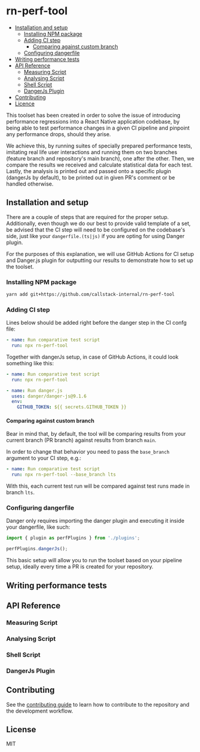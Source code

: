 # rn-perf-tool

- [Installation and setup](#Installation-and-setup)
  * [Installing NPM package](#Installing-NPM-package)
  * [Adding CI step](#Adding-CI-step)
    + [Comparing against custom branch](#Comparing-against-custom-branch)
  * [Configuring dangerfile](#Configuring-dangerfile)
- [Writing performance tests](#writing-performance-tests)
- [API Reference](#API-reference)
  * [Measuring Script](#Measuring-Script)
  * [Analysing Script](#Analysing-Script)
  * [Shell Script](#Shell-Script)
  * [DangerJs Plugin](#DangerJs-Plugin)
- [Contributing](#Contributing)
- [Licence](#Licence)

This toolset has been created in order to solve the issue of introducing performance regressions into a
React Native application codebase, by being able to test performance changes in a given CI pipeline
and pinpoint any performance drops, should they arise.

We achieve this, by running suites of specially prepared performance tests, imitating real life user interactions and
running them on two branches (feature branch and repository's main branch), one after the other. Then, we compare
the results we received and calculate statistical data for each test. Lastly, the analysis is printed out and passed
onto a specific plugin (dangerJs by default), to be printed out in given PR's comment or be handled otherwise.

## Installation and setup
There are a couple of steps that are required for the proper setup. Additionally, even though we do our best
to provide valid template of a set, be advised that the CI step will need to be configured on the codebase's side,
just like your `dangerfile.(ts|js)` if you are opting for using Danger plugin.

For the purposes of this explanation, we will use GitHub Actions for CI setup and Danger.js plugin for outputting
our results to demonstrate how to set up the toolset.

### Installing NPM package
```sh
yarn add git+https://github.com/callstack-internal/rn-perf-tool
```

### Adding CI step
Lines below should be added right before the danger step in the CI confg file:

```yaml
- name: Run comparative test script
  run: npx rn-perf-tool
```

Together with dangerJs setup, in case of GitHub Actions, it could look something like this:

```yaml
- name: Run comparative test script
  run: npx rn-perf-tool

- name: Run danger.js
  uses: danger/danger-js@9.1.6
  env:
    GITHUB_TOKEN: ${{ secrets.GITHUB_TOKEN }}
```

#### Comparing against custom branch

Bear in mind that, by default, the tool will be comparing results from your current branch (PR branch)
against results from branch `main`.

In order to change that behavior you need to pass the `base_branch` argument to your CI step, e.g.:

```yaml
- name: Run comparative test script
  run: npx rn-perf-tool --base_branch lts
```

With this, each current test run will be compared against test runs made in branch `lts`.

### Configuring dangerfile
Danger only requires importing the danger plugin and executing it inside your dangerfile, like such:

```ts
import { plugin as perfPlugins } from './plugins';

perfPlugins.dangerJs();
```

This basic setup will allow you to run the toolset based on your pipeline setup, ideally every time a PR is created for
your repository.

## Writing performance tests

## API Reference
### Measuring Script
### Analysing Script
### Shell Script
### DangerJs Plugin

## Contributing

See the [contributing guide](CONTRIBUTING.md) to learn how to contribute to the repository and the development workflow.

## License

MIT
